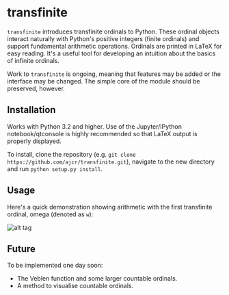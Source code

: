 # transfinite

`transfinite` introduces transfinite ordinals to Python. These ordinal objects interact naturally with Python's positive integers (finite ordinals) and support fundamental arithmetic operations. Ordinals are printed in LaTeX for easy reading. It's a useful tool for developing an intuition about the basics of infinite ordinals.

Work to `transfinite` is ongoing, meaning that features may be added or the interface may be changed. The simple core of the module should be preserved, however.

## Installation

Works with Python 3.2 and higher. Use of the Jupyter/IPython notebook/qtconsole is highly recommended so that LaTeX output is properly displayed.

To install, clone the repository (e.g. `git clone https://github.com/ajcr/transfinite.git`), navigate to the new directory and run `python setup.py install`.

## Usage

Here's a quick demonstration showing arithmetic with the first transfinite ordinal, omega (denoted as `w`):

![alt tag](https://github.com/ajcr/transfinite/blob/master/images/omega_demo.png)

## Future

To be implemented one day soon:

- The Veblen function and some larger countable ordinals.
- A method to visualise countable ordinals.

